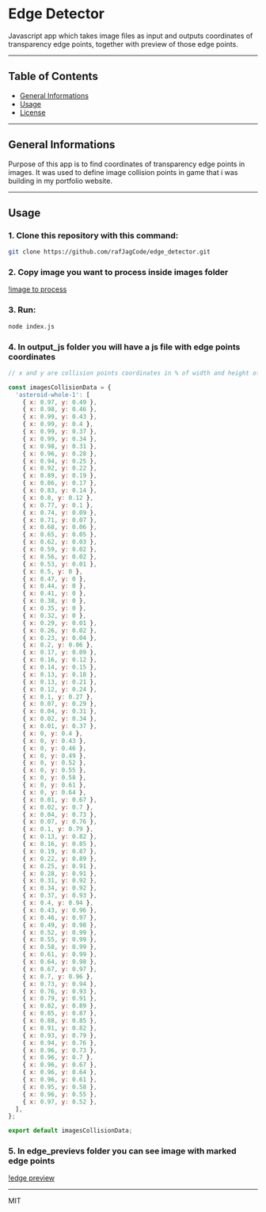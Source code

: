 # Edge Detector

Javascript app which takes image files as input and outputs coordinates of transparency edge points, together with preview of those edge points. 

---
## Table of Contents
* [General Informations](#general-informations)
* [Usage](#usage)
* [License](#license)
---
## General Informations

Purpose of this app is to find coordinates of transparency edge points in images. It was used to define image collision points in game that i was building in my portfolio website.

---

## Usage

### 1. Clone this repository with this command:
```Bash 
git clone https://github.com/rafJagCode/edge_detector.git
```
### 2. Copy image you want to process inside __images__ folder
[!image to process](./readme_images/image_to_process.png)
### 3. Run:
```Bash
node index.js
```
### 4. In __output_js__ folder you will have a js file with edge points coordinates
```js
// x and y are collision points coordinates in % of width and height of image

const imagesCollisionData = {
  'asteroid-whole-1': [
    { x: 0.97, y: 0.49 },
    { x: 0.98, y: 0.46 },
    { x: 0.99, y: 0.43 },
    { x: 0.99, y: 0.4 },
    { x: 0.99, y: 0.37 },
    { x: 0.99, y: 0.34 },
    { x: 0.98, y: 0.31 },
    { x: 0.96, y: 0.28 },
    { x: 0.94, y: 0.25 },
    { x: 0.92, y: 0.22 },
    { x: 0.89, y: 0.19 },
    { x: 0.86, y: 0.17 },
    { x: 0.83, y: 0.14 },
    { x: 0.8, y: 0.12 },
    { x: 0.77, y: 0.1 },
    { x: 0.74, y: 0.09 },
    { x: 0.71, y: 0.07 },
    { x: 0.68, y: 0.06 },
    { x: 0.65, y: 0.05 },
    { x: 0.62, y: 0.03 },
    { x: 0.59, y: 0.02 },
    { x: 0.56, y: 0.02 },
    { x: 0.53, y: 0.01 },
    { x: 0.5, y: 0 },
    { x: 0.47, y: 0 },
    { x: 0.44, y: 0 },
    { x: 0.41, y: 0 },
    { x: 0.38, y: 0 },
    { x: 0.35, y: 0 },
    { x: 0.32, y: 0 },
    { x: 0.29, y: 0.01 },
    { x: 0.26, y: 0.02 },
    { x: 0.23, y: 0.04 },
    { x: 0.2, y: 0.06 },
    { x: 0.17, y: 0.09 },
    { x: 0.16, y: 0.12 },
    { x: 0.14, y: 0.15 },
    { x: 0.13, y: 0.18 },
    { x: 0.13, y: 0.21 },
    { x: 0.12, y: 0.24 },
    { x: 0.1, y: 0.27 },
    { x: 0.07, y: 0.29 },
    { x: 0.04, y: 0.31 },
    { x: 0.02, y: 0.34 },
    { x: 0.01, y: 0.37 },
    { x: 0, y: 0.4 },
    { x: 0, y: 0.43 },
    { x: 0, y: 0.46 },
    { x: 0, y: 0.49 },
    { x: 0, y: 0.52 },
    { x: 0, y: 0.55 },
    { x: 0, y: 0.58 },
    { x: 0, y: 0.61 },
    { x: 0, y: 0.64 },
    { x: 0.01, y: 0.67 },
    { x: 0.02, y: 0.7 },
    { x: 0.04, y: 0.73 },
    { x: 0.07, y: 0.76 },
    { x: 0.1, y: 0.79 },
    { x: 0.13, y: 0.82 },
    { x: 0.16, y: 0.85 },
    { x: 0.19, y: 0.87 },
    { x: 0.22, y: 0.89 },
    { x: 0.25, y: 0.91 },
    { x: 0.28, y: 0.91 },
    { x: 0.31, y: 0.92 },
    { x: 0.34, y: 0.92 },
    { x: 0.37, y: 0.93 },
    { x: 0.4, y: 0.94 },
    { x: 0.43, y: 0.96 },
    { x: 0.46, y: 0.97 },
    { x: 0.49, y: 0.98 },
    { x: 0.52, y: 0.99 },
    { x: 0.55, y: 0.99 },
    { x: 0.58, y: 0.99 },
    { x: 0.61, y: 0.99 },
    { x: 0.64, y: 0.98 },
    { x: 0.67, y: 0.97 },
    { x: 0.7, y: 0.96 },
    { x: 0.73, y: 0.94 },
    { x: 0.76, y: 0.93 },
    { x: 0.79, y: 0.91 },
    { x: 0.82, y: 0.89 },
    { x: 0.85, y: 0.87 },
    { x: 0.88, y: 0.85 },
    { x: 0.91, y: 0.82 },
    { x: 0.93, y: 0.79 },
    { x: 0.94, y: 0.76 },
    { x: 0.96, y: 0.73 },
    { x: 0.96, y: 0.7 },
    { x: 0.96, y: 0.67 },
    { x: 0.96, y: 0.64 },
    { x: 0.96, y: 0.61 },
    { x: 0.95, y: 0.58 },
    { x: 0.96, y: 0.55 },
    { x: 0.97, y: 0.52 },
  ],
};

export default imagesCollisionData;

```
### 5. In __edge_previevs__ folder you can see image with marked edge points
[!edge preview](./readme_images/edge_preview.png)

---

MIT
